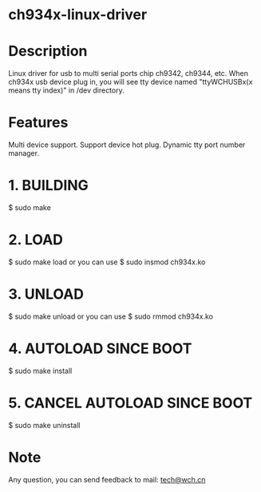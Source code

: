 # ch934x-linux-driver
# Description
Linux driver for usb to multi serial ports chip ch9342, ch9344, etc.
When ch934x usb device plug in, you will see tty device named "ttyWCHUSBx(x means tty index)" in /dev directory.

# Features
 Multi device support.
 Support device hot plug.
 Dynamic tty port number manager.
 
# 1. BUILDING
 $ sudo make

# 2. LOAD
 $ sudo make load
 or you can use
 $ sudo insmod ch934x.ko
 
# 3. UNLOAD
 $ sudo make unload
 or you can use
 $ sudo rmmod ch934x.ko
 
# 4. AUTOLOAD SINCE BOOT
  $ sudo make install
  
# 5. CANCEL AUTOLOAD SINCE BOOT
  $ sudo make uninstall
  
# Note
  Any question, you can send feedback to mail: tech@wch.cn

